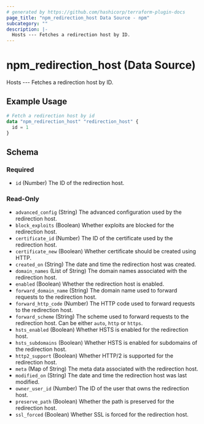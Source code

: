 ```yaml
---
# generated by https://github.com/hashicorp/terraform-plugin-docs
page_title: "npm_redirection_host Data Source - npm"
subcategory: ""
description: |-
  Hosts --- Fetches a redirection host by ID.
---
```


# npm_redirection_host (Data Source)

Hosts --- Fetches a redirection host by ID.

## Example Usage

```terraform
# Fetch a redirection host by id
data "npm_redirection_host" "redirection_host" {
  id = 1
}
```

<!-- schema generated by tfplugindocs -->
## Schema

### Required

- `id` (Number) The ID of the redirection host.

### Read-Only

- `advanced_config` (String) The advanced configuration used by the redirection host.
- `block_exploits` (Boolean) Whether exploits are blocked for the redirection host.
- `certificate_id` (Number) The ID of the certificate used by the redirection host.
- `certificate_new` (Boolean) Whether certificate should be created using HTTP.
- `created_on` (String) The date and time the redirection host was created.
- `domain_names` (List of String) The domain names associated with the redirection host.
- `enabled` (Boolean) Whether the redirection host is enabled.
- `forward_domain_name` (String) The domain name used to forward requests to the redirection host.
- `forward_http_code` (Number) The HTTP code used to forward requests to the redirection host.
- `forward_scheme` (String) The scheme used to forward requests to the redirection host. Can be either `auto`, `http` or `https`.
- `hsts_enabled` (Boolean) Whether HSTS is enabled for the redirection host.
- `hsts_subdomains` (Boolean) Whether HSTS is enabled for subdomains of the redirection host.
- `http2_support` (Boolean) Whether HTTP/2 is supported for the redirection host.
- `meta` (Map of String) The meta data associated with the redirection host.
- `modified_on` (String) The date and time the redirection host was last modified.
- `owner_user_id` (Number) The ID of the user that owns the redirection host.
- `preserve_path` (Boolean) Whether the path is preserved for the redirection host.
- `ssl_forced` (Boolean) Whether SSL is forced for the redirection host.

